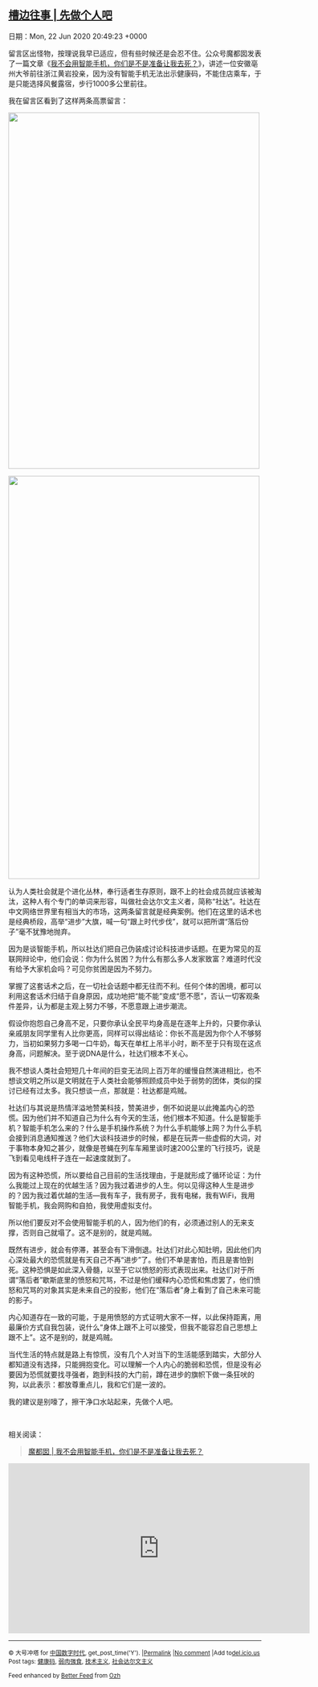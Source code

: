 [槽边往事 | 先做个人吧](https://chinadigitaltimes.net/chinese/2020/06/%e6%a7%bd%e8%be%b9%e5%be%80%e4%ba%8b-%e5%85%88%e5%81%9a%e4%b8%aa%e4%ba%ba%e5%90%a7/)
------
日期：Mon, 22 Jun 2020 20:49:23 +0000

<p>留言区出怪物，按理说我早已适应，但有些时候还是会忍不住。公众号魔都囡发表了一篇文章《<a href="http://mp.weixin.qq.com/s?__biz=MzAxMzk5MDc2OQ==&amp;mid=2247546603&amp;idx=1&amp;sn=914d2b81e3afabbada37431b23e80a97&amp;chksm=9b9858f5acefd1e3299cb9bf44bdeeb463227c79c6f7facdbf4f300a88ad426c45094516f7a8&amp;scene=21#wechat_redirect">我不会用智能手机，你们是不是准备让我去死？</a>》，讲述一位安徽亳州大爷前往浙江黄岩投亲，因为没有智能手机无法出示健康码，不能住店乘车，于是只能选择风餐露宿，步行1000多公里前往。</p><p>我在留言区看到了这样两条高票留言：</p><p><img class="aligncenter wp-image-648048" src="https://chinadigitaltimes.net/chinese/files/2020/06/科技倒逼进步-212x300.jpg" alt="" width="500" height="708" srcset="https://chinadigitaltimes.net/chinese/files/2020/06/科技倒逼进步-212x300.jpg 212w, https://chinadigitaltimes.net/chinese/files/2020/06/科技倒逼进步-723x1024.jpg 723w, https://chinadigitaltimes.net/chinese/files/2020/06/科技倒逼进步-768x1087.jpg 768w, https://chinadigitaltimes.net/chinese/files/2020/06/科技倒逼进步.jpg 1080w" sizes="(max-width: 500px) 100vw, 500px" /></p><p><img class="aligncenter wp-image-648047" src="https://chinadigitaltimes.net/chinese/files/2020/06/跟不上时代-187x300.jpg" alt="" width="500" height="801" srcset="https://chinadigitaltimes.net/chinese/files/2020/06/跟不上时代-187x300.jpg 187w, https://chinadigitaltimes.net/chinese/files/2020/06/跟不上时代-639x1024.jpg 639w, https://chinadigitaltimes.net/chinese/files/2020/06/跟不上时代-768x1230.jpg 768w, https://chinadigitaltimes.net/chinese/files/2020/06/跟不上时代-959x1536.jpg 959w, https://chinadigitaltimes.net/chinese/files/2020/06/跟不上时代.jpg 1074w" sizes="(max-width: 500px) 100vw, 500px" /></p><p>认为人类社会就是个进化丛林，奉行适者生存原则，跟不上的社会成员就应该被淘汰，这种人有个专门的单词来形容，叫做社会达尔文主义者，简称“社达”。社达在中文网络世界里有相当大的市场，这两条留言就是经典案例。他们在这里的话术也是经典桥段，高举“进步”大旗，喊一句“跟上时代步伐”，就可以把所谓“落后份子”毫不犹豫地抛弃。</p><p>因为是谈智能手机，所以社达们把自己伪装成讨论科技进步话题。在更为常见的互联网辩论中，他们会说：你为什么贫困？为什么有那么多人发家致富？难道时代没有给予大家机会吗？可见你贫困是因为不努力。</p><p>掌握了这套话术之后，在一切社会话题中都无往而不利。任何个体的困境，都可以利用这套话术归结于自身原因，成功地把“能不能”变成“愿不愿”，否认一切客观条件差异，认为都是主观上努力不够，不愿意跟上进步潮流。</p><p>假设你抱怨自己身高不足，只要你承认全民平均身高是在逐年上升的，只要你承认亲戚朋友同学里有人比你更高，同样可以得出结论：你长不高是因为你个人不够努力，当初如果努力多喝一口牛奶，每天在单杠上吊半小时，断不至于只有现在这点身高，问题解决。至于说DNA是什么，社达们根本不关心。</p><p>我不想谈人类社会短短几十年间的巨变无法同上百万年的缓慢自然演进相比，也不想谈文明之所以是文明就在于人类社会能够照顾成员中处于弱势的团体，类似的探讨已经有过太多。我只想谈一点，那就是：社达都是鸡贼。</p><p>社达们与其说是热情洋溢地赞美科技，赞美进步，倒不如说是以此掩盖内心的恐慌。因为他们并不知道自己为什么有今天的生活，他们根本不知道。什么是智能手机？智能手机怎么来的？什么是手机操作系统？为什么手机能够上网？为什么手机会接到消息通知推送？他们大谈科技进步的时候，都是在玩弄一些虚假的大词，对于事物本身知之甚少，就像是苍蝇在列车车厢里谈时速200公里的飞行技巧，说是飞到看见电线杆子连在一起速度就到了。</p><p>因为有这种恐慌，所以要给自己目前的生活找理由，于是就形成了循环论证：为什么我能过上现在的优越生活？因为我过着进步的人生。何以见得这种人生是进步的？因为我过着优越的生活&#8212;我有车子，我有房子，我有电梯，我有WiFi，我用智能手机，我会网购和自拍，我使用虚拟支付。</p><p>所以他们要反对不会使用智能手机的人，因为他们的有，必须通过别人的无来支撑，否则自己就塌了。这不是别的，就是鸡贼。</p><p>既然有进步，就会有停滞，甚至会有下滑倒退。社达们对此心知肚明，因此他们内心深处最大的恐慌就是有天自己不再“进步”了。他们不单是害怕，而且是害怕到死。这种恐惧是如此深入骨髓，以至于它以愤怒的形式表现出来。社达们对于所谓“落后者”歇斯底里的愤怒和咒骂，不过是他们缓释内心恐慌和焦虑罢了，他们愤怒和咒骂的对象其实是未来自己的投影，他们在“落后者”身上看到了自己未来可能的影子。</p><p>内心知道存在一致的可能，于是用愤怒的方式证明大家不一样，以此保持距离，用最廉价方式自我包装，说什么“身体上跟不上可以接受，但我不能容忍自己思想上跟不上”。这不是别的，就是鸡贼。</p><p>当代生活的特点就是路上有惊慌，没有几个人对当下的生活能感到踏实，大部分人都知道没有选择，只能拥抱变化。可以理解一个人内心的脆弱和恐慌，但是没有必要因为恐慌就要找寻强者，跑到科技的大门前，蹲在进步的旗帜下做一条狂吠的狗，以此表示：都放尊重点儿，我和它们是一波的。</p><p>我的建议是别嚎了，擦干净口水站起来，先做个人吧。</p><p>&nbsp;</p><p>相关阅读：</p><blockquote class="wp-embedded-content" data-secret="POUjW2d25N"><p><a href="https://chinadigitaltimes.net/chinese/2020/06/%e9%ad%94%e9%83%bd%e5%9b%a1-%e6%88%91%e4%b8%8d%e4%bc%9a%e7%94%a8%e6%99%ba%e8%83%bd%e6%89%8b%e6%9c%ba%ef%bc%8c%e4%bd%a0%e4%bb%ac%e6%98%af%e4%b8%8d%e6%98%af%e5%87%86%e5%a4%87%e8%ae%a9%e6%88%91/">魔都囡 | 我不会用智能手机，你们是不是准备让我去死？</a></p></blockquote><p><iframe class="wp-embedded-content" sandbox="allow-scripts" security="restricted" title="《魔都囡 | 我不会用智能手机，你们是不是准备让我去死？》—中国数字时代" src="https://chinadigitaltimes.net/chinese/2020/06/%e9%ad%94%e9%83%bd%e5%9b%a1-%e6%88%91%e4%b8%8d%e4%bc%9a%e7%94%a8%e6%99%ba%e8%83%bd%e6%89%8b%e6%9c%ba%ef%bc%8c%e4%bd%a0%e4%bb%ac%e6%98%af%e4%b8%8d%e6%98%af%e5%87%86%e5%a4%87%e8%ae%a9%e6%88%91/embed/#?secret=POUjW2d25N" data-secret="POUjW2d25N" width="600" height="338" frameborder="0" marginwidth="0" marginheight="0" scrolling="no"></iframe></p><hr /><p><small>&copy; 大号冲塔 for <a href="https://chinadigitaltimes.net/chinese">中国数字时代</a>, get_post_time('Y'). |<a href="https://chinadigitaltimes.net/chinese/2020/06/%e6%a7%bd%e8%be%b9%e5%be%80%e4%ba%8b-%e5%85%88%e5%81%9a%e4%b8%aa%e4%ba%ba%e5%90%a7/">Permalink</a> |<a href="https://chinadigitaltimes.net/chinese/2020/06/%e6%a7%bd%e8%be%b9%e5%be%80%e4%ba%8b-%e5%85%88%e5%81%9a%e4%b8%aa%e4%ba%ba%e5%90%a7/#comments">No comment</a> |Add to<a href="http://del.icio.us/post?url=https://chinadigitaltimes.net/chinese/2020/06/%e6%a7%bd%e8%be%b9%e5%be%80%e4%ba%8b-%e5%85%88%e5%81%9a%e4%b8%aa%e4%ba%ba%e5%90%a7/&amp;title=槽边往事 | 先做个人吧">del.icio.us</a><br/>Post tags: <a href="https://chinadigitaltimes.net/chinese/tag/%e5%81%a5%e5%ba%b7%e7%a0%81/" rel="tag">健康码</a>, <a href="https://chinadigitaltimes.net/chinese/tag/%e5%bc%b1%e8%82%89%e5%bc%ba%e9%a3%9f/" rel="tag">弱肉强食</a>, <a href="https://chinadigitaltimes.net/chinese/tag/%e6%8a%80%e6%9c%af%e4%b8%bb%e4%b9%89/" rel="tag">技术主义</a>, <a href="https://chinadigitaltimes.net/chinese/tag/%e7%a4%be%e4%bc%9a%e8%be%be%e5%b0%94%e6%96%87%e4%b8%bb%e4%b9%89/" rel="tag">社会达尔文主义</a><br/></small></p><p><small>Feed enhanced by <a href='http://planetozh.com/blog/my-projects/wordpress-plugin-better-feed-rss/'>Better Feed</a> from  <a href='http://planetozh.com/blog/'>Ozh</a></small></p>
